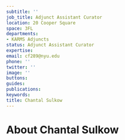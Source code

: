 ```yaml
---
subtitle: ''
job_title: Adjunct Assistant Curator
location: 20 Cooper Square
space: 3FL
departments:
- KARMS Adjuncts
status: Adjunct Assistant Curator
expertise: 
email: cf289@nyu.edu
phone: ''
twitter: ''
image: ''
buttons: 
guides: 
publications: 
keywords: 
title: Chantal Sulkow
---
```


# About Chantal Sulkow